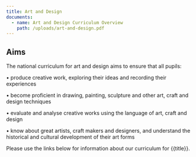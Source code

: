 ```yaml
---
title: Art and Design
documents:
  - name: Art and Design Curriculum Overview
    path: /uploads/art-and-design.pdf
---
```

## Aims

The national curriculum for art and design aims to ensure that all pupils: 

•	produce creative work, exploring their ideas and recording their experiences 

•	become proficient in drawing, painting, sculpture and other art, craft and design techniques

•	evaluate and analyse creative works using the language of art, craft and design 

•	know about great artists, craft makers and designers, and understand the historical and cultural development of their art forms

Please use the links below for information about our curriculum for {{title}}.